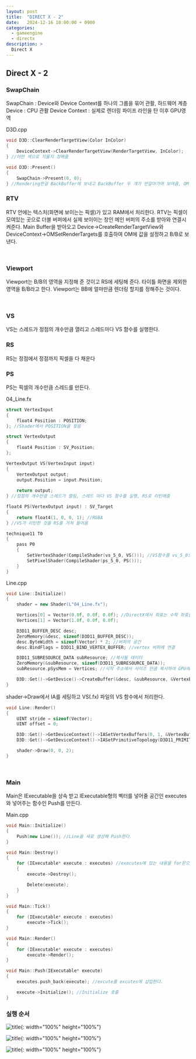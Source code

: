 ```yaml
---
layout: post
title:  "DIRECT X - 2"
date:   2024-12-16 18:00:00 + 0900
categories:
  - gameengine
  - directx
description: >
  Direct X
---
```

## Direct X - 2

### SwapChain
SwapChain : Device와 Device Context를 하나의 그룹을 묶어 관활, 하드웨어 계층
Device : CPU 관활
Device Context : 실제로 렌더링 파이프 라인을 탄 이후 GPU영역


D3D.cpp
```cpp
void D3D::ClearRenderTargetView(Color InColor)
{
	DeviceContext->ClearRenderTargetView(RenderTargetView, InColor);
} //어떤 색으로 지울지 정해줌

void D3D::Present()
{
	SwapChain->Present(0, 0);
} //Rendering한걸 BackBuffer에 보내고 BackBuffer 두 개가 번갈아가며 보여줌, OM -> B/B
```

### RTV
RTV 안에는 텍스처(화면에 보이는는 픽셀)가 있고 RAM에서 처리한다.
RTV는 픽셀이 모여있는 곳으로 더블 버퍼에서 실제 보이이는 창인 메인 버퍼의 주소를 받아와 연결시켜준다. Main Buffer을 받아오고 Device->CreateRenderTargetView와 DeviceContext->OMSetRenderTargets를 호출하여 OM에 값을 설정하고 B/B로 보낸다.

<br/>

### Viewport
Viewport는 B/B의 영역을 지정해 준 것이고 RS에 세팅해 준다. 타이틀 화면을 제외한 영역을 B/B라고 한다. Viewport는 BB에 얼마만큼 렌더링 할지를 정해주는 것이다.

<br/>

### VS
VS는 스레드가 정점의 개수만큼 열리고 스레드마다 VS 함수를 실행한다.

### RS
RS는 정점에서 정점까지 픽셀을 다 채운다

### PS 
PS는 픽셀의 개수만큼 스레드를 만든다.

04_Line.fx
```cpp
struct VertexInput
{
    float4 Position : POSITION;
}; //Shader에서 POSITION을 찾음

struct VertexOutput
{
    float4 Position : SV_Position;
};

VertexOutput VS(VertexInput input)
{
    VertexOutput output;
    output.Position = input.Position;
    
    return output;
} //정점의 개수만큼 스레드가 열림, 스레드 마다 VS 함수를 실행, RS로 리턴해줌

float4 PS(VertexOutput input) : SV_Target
{
    return float4(1, 0, 0, 1); //RGBA
} //VS가 리턴한 것을 RS를 거쳐 들어옴

technique11 T0
{
    pass P0
    {
        SetVertexShader(CompileShader(vs_5_0, VS())); //VS함수를 vs_5_0으로 호출하여 SetVertexShader한다
        SetPixelShader(CompileShader(ps_5_0, PS()));
    }
}
```

Line.cpp
```cpp
void Line::Initialize()
{
	shader = new Shader(L"04_Line.fx");

	Vertices[0] = Vector(0.0f, 0.0f, 0.0f); //DirectX에서 좌표는 수학 좌표를 따름
	Vertices[1] = Vector(1.0f, 0.0f, 0.0f);

	D3D11_BUFFER_DESC desc;
	ZeroMemory(&desc, sizeof(D3D11_BUFFER_DESC));
	desc.ByteWidth = sizeof(Vector) * 2; //버퍼의 공간
	desc.BindFlags = D3D11_BIND_VERTEX_BUFFER; //vertex 버퍼에 연결

	D3D11_SUBRESOURCE_DATA subResource; //복사될 데이터
	ZeroMemory(&subResource, sizeof(D3D11_SUBRESOURCE_DATA));
	subResource.pSysMem = Vertices; //시작 주소에서 사이즈 만큼 복사하여 GPU에 넣음

	D3D::Get()->GetDevice()->CreateBuffer(&desc, &subResource, &VertexBuffer);
}
```

shader->Draw에서 IA를 세팅하고 VS(.fx) 파일의 VS 함수에서 처리한다.
```cpp
void Line::Render()
{
	UINT stride = sizeof(Vector);
	UINT offset = 0;

	D3D::Get()->GetDeviceContext()->IASetVertexBuffers(0, 1, &VertexBuffer, &stride, &offset); //그릴 데이터를 IA에 세팅
	D3D::Get()->GetDeviceContext()->IASetPrimitiveTopology(D3D11_PRIMITIVE_TOPOLOGY_LINELIST); //어떤식으로 그릴지 정해줌

	shader->Draw(0, 0, 2);
}
```

<br/>

### Main
Main은 IExecutable을 상속 받고 IExecutable형의 벡터를 넣어줄 공간인 executes와 넣어주는 함수인 Push를 만든다. 

Main.cpp
```cpp
void Main::Initialize()
{
	Push(new Line()); //Line을 새로 생성해 Push한다.
}

void Main::Destroy()
{
	for (IExecutable* execute : executes) //executes에 있는 내용을 for문으로 받아 삭제한다.
	{
		execute->Destroy();

		Delete(execute);
	}
}

void Main::Tick()
{
	for (IExecutable* execute : executes)
		execute->Tick();
}

void Main::Render()
{
	for (IExecutable* execute : executes)
		execute->Render();
}

void Main::Push(IExecutable* execute)
{
	executes.push_back(execute); //excute를 excutes에 삽입한다.

	execute->Initialize(); //Initialize 호출
}
```

### 실행 순서

![title](../../../assets/img/gameengine/directx/IMG_d1.png){: width="100%" height="100%"}

![title](../../../assets/img/gameengine/directx/IMG_d2.png){: width="100%" height="100%"}

![title](../../../assets/img/gameengine/directx/IMG_d3.png){: width="100%" height="100%"}